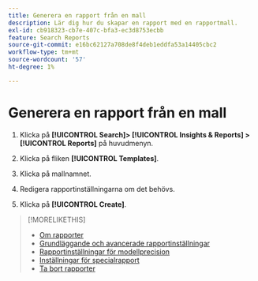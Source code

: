 ```yaml
---
title: Generera en rapport från en mall
description: Lär dig hur du skapar en rapport med en rapportmall.
exl-id: cb918323-cb7e-407c-bfa3-ec3d8753ecbb
feature: Search Reports
source-git-commit: e16bc62127a708de8f4deb1eddfa53a14405cbc2
workflow-type: tm+mt
source-wordcount: '57'
ht-degree: 1%

---
```


# Generera en rapport från en mall

1. Klicka på **[!UICONTROL Search]> [!UICONTROL Insights & Reports] >[!UICONTROL Reports]** på huvudmenyn.

1. Klicka på fliken **[!UICONTROL Templates]**.

1. Klicka på mallnamnet.

1. Redigera rapportinställningarna om det behövs.

1. Klicka på **[!UICONTROL Create]**.

>[!MORELIKETHIS]
>
>* [Om rapporter](/help/search-social-commerce/reports/report-about.md)
>* [Grundläggande och avancerade rapportinställningar](/help/search-social-commerce/reports/management/basic-advanced/basic-advanced-report-settings.md)
>* [Rapportinställningar för modellprecision](/help/search-social-commerce/reports/management/model-accuracy/model-accuracy-report-settings.md)
>* [Inställningar för specialrapport](/help/search-social-commerce/reports/management/specialty/specialty-report-settings.md)
>* [Ta bort rapporter](/help/search-social-commerce/reports/management/report-delete.md)
